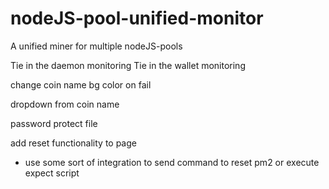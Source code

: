 # nodeJS-pool-unified-monitor
A unified miner for multiple nodeJS-pools

Tie in the daemon monitoring
Tie in the wallet monitoring

change coin name bg color on fail

dropdown from coin name

password protect file

add reset functionality to page
 - use some sort of integration to send command to reset pm2 or execute expect script
